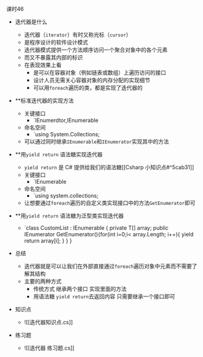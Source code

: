 
课时46

- 迭代器是什么
	- 迭代器（`iterator`）有时又称光标（`cursor`）
	- 是程序设计的软件设计模式
	- 迭代器模式提供一个方法顺序访问一个聚合对象中的各个元素
	- 而又不暴露其内部的标识
	- 在表现效果上看
		- 是可以在容器对象（例如链表或数组）上遍历访问的接口
		- 设计人员无需关心容器对象的内存分配的实现细节
		- 可以用`foreach`遍历的类，都是实现了迭代器的
- **标准迭代器的实现方法
	- 关键接口
		- `IEnumerdtor,IEnumerable
	- 命名空间
		- `using System.Collections;
	- 可以通过同时继承`IEnumerable`和`IEnumerator`实现其中的方法
- **用`yield return` 语法糖实现迭代器
	- `yield return` 是 C# 提供给我们的语法糖[[Csharp 小知识点#^5cab31]]
	- 关键接口
		- `IEnumerable
	- 命名空间
		- `using system.collections;
	- 让想要通过`foreach`遍历的自定义类实现接口中的方法`GetEnumerator`即可
- **用`yield return` 语法糖为泛型类实现迭代器
	- `class CustomList<T> : IEnumerable { private T[] array; public IEnumerator GetEnumerator(){for(int i=0;i< array.Length; i++){ yield return array[i]; } } }
- 总结
	- 迭代器就是可以让我们在外部直接通过`foreach`遍历对象中元素而不需要了解其结构
	- 主要的两种方式
		- 传统方式 继承两个接口 实现里面的方法
		- 用语法糖 `yield return`去返回内容 只需要继承一个接口即可

- 知识点
	- ![[迭代器知识点.cs]]

- 练习题
	- ![[迭代器 练习题.cs]]